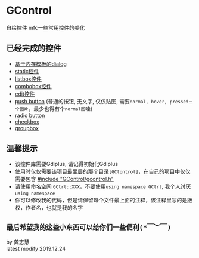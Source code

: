 # GControl
自绘控件
mfc一些常用控件的美化

## 已经完成的控件  
* [基于内存模板的dialog](./GControl/GControl/GControl/gdialog.h)
* [static控件](./GControl/GControl/GControl/gstatic.h)
* [listbox控件](./GControl/GControl/GControl/glistbox.h)
* [combobox控件](./GControl/GControl/GControl/gcombobox.h)
* [edit控件](./GControl/GControl/GControl/gedit.h)
* [push button](./GControl/GControl/GControl/gbutton.h) (普通的按钮, 无文字, 仅仅贴图, 需要`normal, hover, pressed三个图片`，最少也得有个`normal图`哇)
* [radio button](./GControl/GControl/GControl/gbutton.h)
* [checkbox](./GControl/GControl/GControl/gbutton.h)
* [groupbox](./GControl/GControl/GControl/ggroupbox.h)

## 温馨提示
* 该控件库需要Gdiplus, 请记得初始化Gdiplus
* 使用时仅仅需要该项目最里层的那个目录`[GCtontrol]`，在自己的项目中仅仅需要包含 [#include "GControl/gcontrol.h"](./GControl/GControl/GControl/gcontrol.h)
* 请使用命名空间 `GCtrl::XXX`，不要使用`using namespace GCtrl`, 我个人讨厌`using namespace`
* 你可以修改我的代码，但是请保留每个文件最上面的注释，该注释里写的是版权，作者名，也就是我的名字

## `最后希望我的这些小东西可以给你们一些便利(*￣︶￣)`

by 龚志慧  
latest  modify 2019.12.24